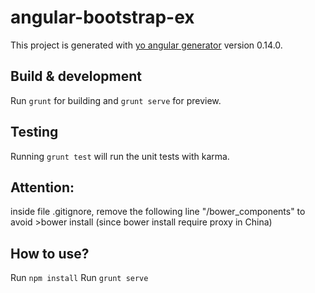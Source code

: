 # angular-bootstrap-ex

This project is generated with [yo angular generator](https://github.com/yeoman/generator-angular)
version 0.14.0.

## Build & development

Run `grunt` for building and `grunt serve` for preview.

## Testing

Running `grunt test` will run the unit tests with karma.

## Attention: 

inside file .gitignore, remove the following line "/bower_components" to avoid >bower install (since bower install require proxy in China)


## How to use?
Run `npm install`
Run `grunt serve`

